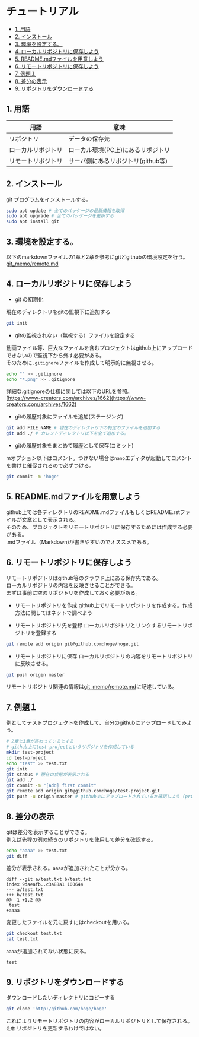 
# チュートリアル

- [1. 用語](#1-用語)
- [2. インストール](#2-インストール)
- [3. 環境を設定する。](#3-環境を設定する)
- [4. ローカルリポジトリに保存しよう](#4-ローカルリポジトリに保存しよう)
- [5. README.mdファイルを用意しよう](#5-readmemdファイルを用意しよう)
- [6. リモートリポジトリに保存しよう](#6-リモートリポジトリに保存しよう)
- [7. 例題１](#7-例題１)
- [8. 差分の表示](#8-差分の表示)
- [9. リポジトリをダウンロードする](#9-リポジトリをダウンロードする)

## 1. 用語

|        用語        |                意味                |
| ------------------ | ---------------------------------- |
| リポジトリ         | データの保存先                     |
| ローカルリポジトリ | ローカル環境(PC上)にあるリポジトリ |
| リモートリポジトリ | サーバ側にあるリポジトリ(github等) |


## 2. インストール

git プログラムをインストールする。

```bash
sudo apt update # 全てのパッケージの最新情報を取得
sudo apt upgrade # 全てのパッケージを更新する
sudo apt install git
```

## 3. 環境を設定する。

以下のmarkdownファイルの1章と2章を参考にgitとgithubの環境設定を行う。
[git_memo/remote.md](git_memo/remote.md)



## 4. ローカルリポジトリに保存しよう

- git の初期化  

現在のディレクトリをgitの監視下に追加する
```bash
git init
```

- gitの監視されない（無視する）ファイルを設定する  

動画ファイル等、巨大なファイルを含むプロジェクトはgithub上にアップロードできないので監視下から外す必要がある。  
そのために`.gitignore`ファイルを作成して明示的に無視させる。
```bash
echo "" >> .gitignore
echo "*.png" >> .gitignore
```
詳細な.gitignoreの仕様に関しては以下のURLを参照。  
[https://www-creators.com/archives/1662](https://www-creators.com/archives/1662)  

- gitの履歴対象にファイルを追加(ステージング)
```bash
git add FILE_NAME # 現在のディレクトリ下の特定のファイルを追加する
git add ./ # カレントディレクトリ以下を全て追加する。
```

- gitの履歴対象をまとめて履歴として保存(コミット)  

mオプション以下はコメント。つけない場合は`nano`エディタが起動してコメントを書けと催促されるので必ずつける。
```bash
git commit -m 'hoge'
```

## 5. README.mdファイルを用意しよう

github上では各ディレクトリのREADME.mdファイルもしくはREADME.rstファイルが文章として表示される。  
そのため、プロジェクトをリモートリポジトリに保存するためには作成する必要がある。  
.mdファイル（Markdown)が書きやすいのでオススメである。


## 6. リモートリポジトリに保存しよう

リモートリポジトリはgithub等のクラウド上にある保存先である。  
ローカルリポジトリの内容を反映させることができる。  
まずは事前に空のリポジトリを作成しておく必要がある。  

- リモートリポジトリを作成
github上でリモートリポジトリを作成する。作成方法に関してはネットで調べよう

- リモートリポジトリ先を登録
ローカルリポジトリとリンクするリモートリポジトリを登録する
```bash
git remote add origin git@github.com:hoge/hoge.git
```

- リモートリポジトリに保存
ローカルリポジトリの内容をリモートリポジトリに反映させる。
```bash
git push origin master
```

リモートリポジトリ関連の情報は[git_memo/remote.md](git_memo/remote.md)に記述している。

## 7. 例題１

例としてテストプロジェクトを作成して、自分のgithubにアップロードしてみよう。

```bash
# 2章と3章が終わっているとする
# github上にtest-projectというリポジトリを作成している
mkdir test-project
cd test-project
echo "test" >> test.txt
git init
git status # 現在の状態が表示される
git add ./
git commit -m "[Add] first commit"
git remote add origin git@github.com:hoge/test-project.git
git push -u origin master # github上にアップロードされているか確認しよう (private)かどうかも要確認
```

## 8. 差分の表示

gitは差分を表示することができる。  
例えば先程の例の続きのリポジトリを使用して差分を確認する。  
```bash
echo "aaaa" >> test.txt
git diff
```
差分が表示される。`aaaa`が追加されたことが分かる。
```git
diff --git a/test.txt b/test.txt
index 9daeafb..c3a88a1 100644
--- a/test.txt
+++ b/test.txt
@@ -1 +1,2 @@
 test
+aaaa
```
変更したファイルを元に戻すにはcheckoutを用いる。
```bash
git checkout test.txt
cat test.txt
```
`aaaa`が追加されてない状態に戻る。
```
test
```

## 9. リポジトリをダウンロードする

ダウンロードしたいディレクトリにコピーする
```bash
git clone 'http:/github.com/hoge/hoge'
```
これによりリモートリポジトリの内容がローカルリポジトリとして保存される。
`注意` リポジトリを更新するわけではない。
